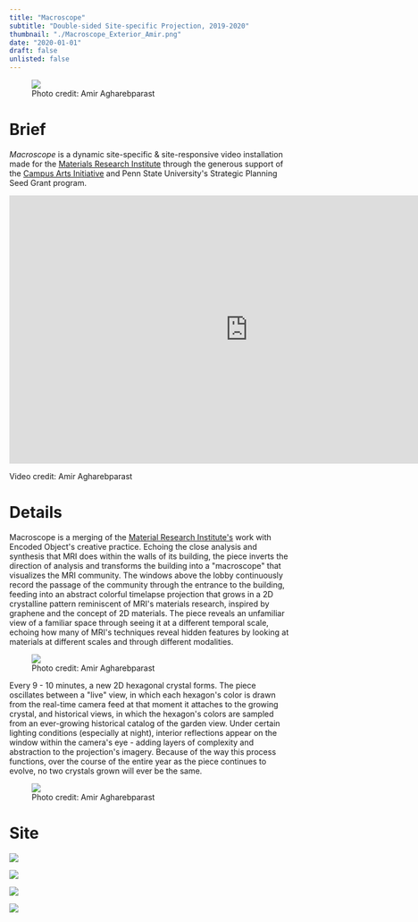```yaml
---
title: "Macroscope"
subtitle: "Double-sided Site-specific Projection, 2019-2020"
thumbnail: "./Macroscope_Exterior_Amir.png"
date: "2020-01-01"
draft: false
unlisted: false
---
```


<figure>
  <img src="./Macroscope_Exterior_Amir.png">
  <figcaption>
    Photo credit: Amir Agharebparast
  </figcaption>
</figure>

# Brief

_Macroscope_ is a dynamic site-specific & site-responsive video installation
made for the [Materials Research Institute](https://www.mri.psu.edu/) through the
generous support of the [Campus Arts Initiative](https://campusarts.psu.edu/) and
Penn State University's Strategic Planning Seed Grant program.

<iframe width="853" height="480" src="https://www.youtube.com/embed/DGBwmgwAojQ" frameborder="0" allow="accelerometer; autoplay; encrypted-media; gyroscope; picture-in-picture" allowfullscreen></iframe>

<p class="has-text-centered is-italic">Video credit: Amir Agharebparast</p>

# Details

Macroscope is a merging of the [Material Research Institute's](https://www.mri.psu.edu/) work with Encoded Object's creative practice. Echoing the close analysis and synthesis that MRI does within the walls of its building, the piece inverts the direction of analysis and transforms the building into a "macroscope" that visualizes the MRI community. The windows above the lobby continuously record the passage of the community through the entrance to the building, feeding into an abstract colorful timelapse projection that grows in a 2D crystalline pattern reminiscent of MRI's materials research, inspired by graphene and the concept of 2D materials. The piece reveals an unfamiliar view of a familiar space through seeing it at a different temporal scale, echoing how many of MRI's techniques reveal hidden features by looking at materials at different scales and through different modalities.

<figure>
  <img src="./Macroscope_Interior_Amir.png">
  <figcaption>
    Photo credit: Amir Agharebparast
  </figcaption>
</figure>

Every 9 - 10 minutes, a new 2D hexagonal crystal forms. The piece oscillates between a "live" view, in which each hexagon's color is drawn from the real-time camera feed at that moment it attaches to the growing crystal, and historical views, in which the hexagon's colors are sampled from an ever-growing historical catalog of the garden view. Under certain lighting conditions (especially at night), interior reflections appear on the window within the camera's eye - adding layers of complexity and abstraction to the projection's imagery. Because of the way this process functions, over the course of the entire year as the piece continues to evolve, no two crystals grown will ever be the same.

<figure>
  <img src="./Macroscope_Interior_Growth_Amir.png">
  <figcaption>
    Photo credit: Amir Agharebparast
  </figcaption>
</figure>

# Site

![](./MRI_Exterior_Jonathan.png)

![](./MRI_Garden_Building_Exteriror_Jonathan.png)

![](MRI_Building_Jonathan.png)

![](MRI_Exterior_Night_Jonathan.png)
